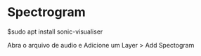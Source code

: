# Spectrogram

$sudo apt install sonic-visualiser

Abra o arquivo de audio e Adicione um Layer > Add Spectogram 
